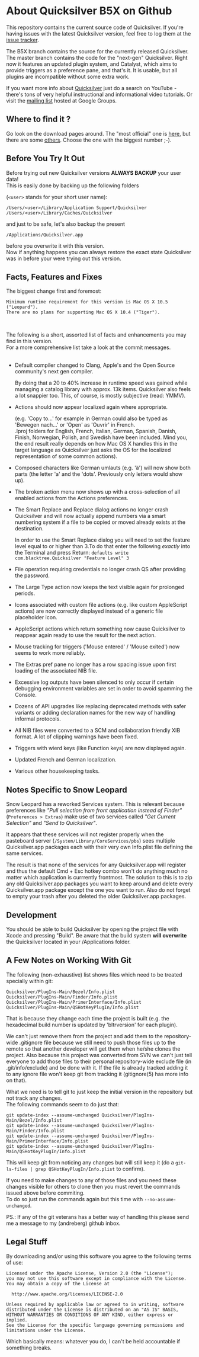 About Quicksilver B5X on Github
===============================

This repository contains the current source code of Quicksilver. If you're having issues with the latest Quicksilver version, feel free to log them at the [issue tracker](http://github.com/tiennou/blacktree-alchemy/issues). 

The B5X branch contains the source for the currently released Quicksilver.
The master branch contains the code for the "next-gen" Quicksilver. Right now it features an updated plugin system, and Catalyst, which aims to provide triggers as a preference pane, and that's it. It is usable, but all plugins are incompatible without some extra work.

If you want more info about [Quicksilver](http://en.wikipedia.org/wiki/Quicksilver_%28software%29 "Quicksilver Wikipedia article") 
just do a search on YouTube - there's tons of very helpful instructional and informational video tutorials.
Or visit the [mailing list](http://groups.google.com/group/blacktree-quicksilver "Quicksilver Google Group") hosted at Google Groups.

Where to find it ?
---------------------

Go look on the download pages around. The "most official" one is [here](http://github.com/tiennou/blacktree-alchemy/downloads), but there are some [others](http://github.com/andreberg/blacktree-alchemy/downloads). Choose the one with the biggest number ;-).

Before You Try It Out
---------------------
    
Before trying out new Quicksilver versions **ALWAYS BACKUP** your user data!  
This is easily done by backing up the following folders 

(`<user>` stands for your short user name):

`/Users/<user>/Library/Application Support/Quicksilver`  
`/Users/<user>/Library/Caches/Quicksilver`

and just to be safe, let's also backup the present

`/Applications/Quicksilver.app`

before you overwrite it with this version.  
Now if anything happens you can always restore the exact state Quicksilver was in before
your were trying out this version. 



Facts, Features and Fixes 
-------------------------

The biggest change first and foremost:  

    Minimum runtime requirement for this version is Mac OS X 10.5 ("Leopard"). 
    There are no plans for supporting Mac OS X 10.4 ("Tiger").

<br />

The following is a short, assorted list of facts and enhancements you may find in this version.   
For a more comprehensive list take a look at the commit messages.  
<br />

* Default compiler changed to Clang, Apple's and the Open Source community's next gen compiler.  

    By doing that a 20 to 40% increase in runtime speed was gained while managing a catalog library with approx. 13k items. Quicksilver also feels a lot snappier too. This, of course, is mostly subjective (read: YMMV).

* Actions should now appear localized again where appropriate.  

    (e.g. 'Copy to...' for example in German could also be typed as 'Bewegen nach...' or 'Open' as 'Ouvrir' in French.   
    .lproj folders for English, French, Italian, German, Spanish, Danish, Finish, Norwegian, Polish, and Swedish have been included. Mind you, the end result really depends on how Mac OS X handles this in the target language as Quicksilver just asks the OS for the localized representation of some common actions).

* Composed characters like German umlauts (e.g. 'ä') will now show both parts (the letter 'a' and the 'dots'. Previously only letters would show up).

* The broken action menu now shows up with a cross-selection of all enabled actions from the Actions preferences. 

* The Smart Replace and Replace dialog actions no longer crash Quicksilver and will now actually append numbers via a smart numbering system if a file to be copied or moved already exists at the destination.  

    In order to use the Smart Replace dialog you will need to set the feature level equal to or higher than 3.To do that enter the following _exactly_ into the Terminal and press Return:  `defaults write com.blacktree.Quicksilver "Feature Level" 3`

* File operation requiring credentials no longer crash QS after providing the password. 

* The Large Type action now keeps the text visible again for prolonged periods.

* Icons associated with custom file actions (e.g. like custom AppleScript actions) are now correctly displayed instead of a generic file placeholder icon.

* AppleScript actions which return something now cause Quicksilver to reappear again ready to use the result for the next action.

* Mouse tracking for triggers ('Mouse entered' / 'Mouse exited')  now seems to work more reliably. 

* The Extras pref pane no longer has a row spacing issue upon first loading of the associated NIB file.

* Excessive log outputs have been silenced to only occur if certain debugging environment variables are set in order to avoid spamming the Console.

* Dozens of API upgrades like replacing deprecated methods with safer variants or adding declaration names for the new way of handling informal protocols.

* All NIB files were converted to a SCM and collaboration friendly XIB format. A lot of clipping warnings have been fixed.

* Triggers with wierd keys (like Function keys) are now displayed again.

* Updated French and German localization.

* Various other housekeeping tasks.


Notes Specific to Snow Leopard
------------------------------

Snow Leopard has a reworked Services system. This is relevant because preferences like *"Pull selection from front application instead of Finder"* (`Preferences > Extras`) make use of two services called *"Get Current Selection"* and *"Send to Quicksilver"*. 

It appears that these services will not register properly when the pasteboard server (`/System/Library/CoreServices/pbs`) sees multiple Quicksilver.app packages each with their very own Info.plist file defining the same services.

The result is that none of the services for any Quicksilver.app will register and thus the default Cmd + Esc hotkey combo won't do anything much no matter which application is currrently frontmost.
The solution to this is to zip any old Quicksilver.app packages you want to keep around and delete every Quicksilver.app package except the one you want to run. 
Also do not forget to empty your trash after you deleted the older Quicksilver.app packages.


Development
-----------

You should be able to build Quicksilver by opening the project file with Xcode and pressing "Build". Be aware that the build system **will overwrite** the Quicksilver located in your /Applications folder.

A Few Notes on Working With Git
-------------------------------

The following (non-exhaustive) list shows files which need to be treated specially within git:

`Quicksilver/PlugIns-Main/Bezel/Info.plist`  
`Quicksilver/PlugIns-Main/Finder/Info.plist`  
`Quicksilver/PlugIns-Main/PrimerInterface/Info.plist`  
`Quicksilver/PlugIns-Main/QSHotKeyPlugIn/Info.plist`  

That is because they change each time the project is built (e.g. the hexadecimal build number is updated by 'bltrversion' for each plugin).

We can't just remove them from the project and add them to the repository-wide .gitignore file because we still need to push those files up to the remote so that another developer will get them when he/she clones the project. 
Also because this project was converted from SVN we can't just tell everyone to add those files to their personal repository-wide exclude file (in .git/info/exclude) and be done with it. If the file is already tracked adding it to any ignore file won't keep git from tracking it (gitignore(5) has more info on that).

What we need is to tell git to just keep the initial version in the repository but not track any changes.  
The following commands seem to do just that:

`git update-index --assume-unchanged Quicksilver/PlugIns-Main/Bezel/Info.plist`  
`git update-index --assume-unchanged Quicksilver/PlugIns-Main/Finder/Info.plist`  
`git update-index --assume-unchanged Quicksilver/PlugIns-Main/PrimerInterface/Info.plist`  
`git update-index --assume-unchanged Quicksilver/PlugIns-Main/QSHotKeyPlugIn/Info.plist`  

This will keep git from noticing any changes but will still keep it (do a `git-ls-files | grep QSHotKeyPlugIn/Info.plist` to confirm).

If you need to make changes to any of those files and you need these changes visible for others to clone then you must revert the commands issued above before commiting.  
To do so just run the commands again but this time with `--no-assume-unchanged`.

PS.: If any of the git veterans has a better way of handling this please send me a message to my (andreberg) github inbox.


Legal Stuff 
-----------

By downloading and/or using this software you agree to the following terms of use:

    Licensed under the Apache License, Version 2.0 (the "License");
    you may not use this software except in compliance with the License.
    You may obtain a copy of the License at
    
      http://www.apache.org/licenses/LICENSE-2.0
    
    Unless required by applicable law or agreed to in writing, software
    distributed under the License is distributed on an "AS IS" BASIS,
    WITHOUT WARRANTIES OR CONDITIONS OF ANY KIND, either express or implied.
    See the License for the specific language governing permissions and
    limitations under the License.


Which basically means: whatever you do, I can't be held accountable if something breaks.  
